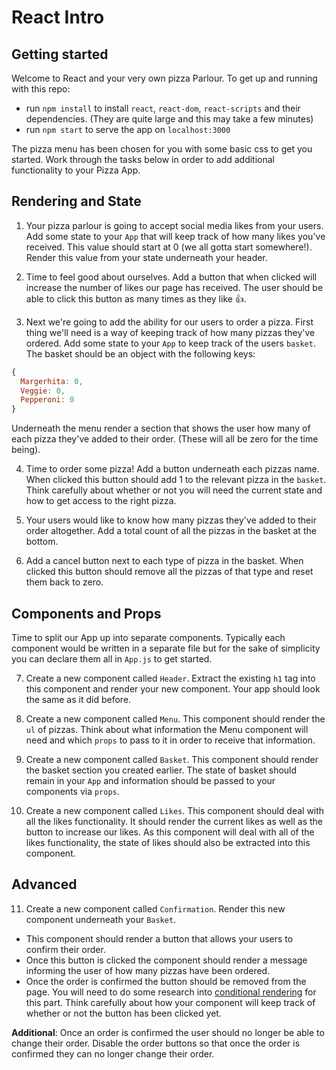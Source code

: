 # React Intro

## Getting started

Welcome to React and your very own pizza Parlour. To get up and running with this repo:

- run `npm install` to install `react`, `react-dom`, `react-scripts` and their dependencies. (They are quite large and this may take a few minutes)
- run `npm start` to serve the app on `localhost:3000`

The pizza menu has been chosen for you with some basic css to get you started. Work through the tasks below in order to add additional functionality to your Pizza App.

## Rendering and State

1. Your pizza parlour is going to accept social media likes from your users. Add some state to your `App` that will keep track of how many likes you've received. This value should start at 0 (we all gotta start somewhere!). Render this value from your state underneath your header.

2. Time to feel good about ourselves. Add a button that when clicked will increase the number of likes our page has received. The user should be able to click this button as many times as they like 👍.

3. Next we're going to add the ability for our users to order a pizza. First thing we'll need is a way of keeping track of how many pizzas they've ordered. Add some state to your `App` to keep track of the users `basket`. The basket should be an object with the following keys:

```js
{
  Margerhita: 0,
  Veggie: 0,
  Pepperoni: 0
}
```

Underneath the menu render a section that shows the user how many of each pizza they've added to their order. (These will all be zero for the time being).

4. Time to order some pizza! Add a button underneath each pizzas name. When clicked this button should add 1 to the relevant pizza in the `basket`. Think carefully about whether or not you will need the current state and how to get access to the right pizza.

5. Your users would like to know how many pizzas they've added to their order altogether. Add a total count of all the pizzas in the basket at the bottom.

6. Add a cancel button next to each type of pizza in the basket. When clicked this button should remove all the pizzas of that type and reset them back to zero.

## Components and Props

Time to split our App up into separate components. Typically each component would be written in a separate file but for the sake of simplicity you can declare them all in `App.js` to get started.

7. Create a new component called `Header`. Extract the existing `h1` tag into this component and render your new component. Your app should look the same as it did before.

8. Create a new component called `Menu`. This component should render the `ul` of pizzas. Think about what information the Menu component will need and which `props` to pass to it in order to receive that information.

9. Create a new component called `Basket`. This component should render the basket section you created earlier. The state of basket should remain in your `App` and information should be passed to your components via `props`.

10. Create a new component called `Likes`. This component should deal with all the likes functionality. It should render the current likes as well as the button to increase our likes. As this component will deal with all of the likes functionality, the state of likes should also be extracted into this component.

## Advanced

11. Create a new component called `Confirmation`. Render this new component underneath your `Basket`.

- This component should render a button that allows your users to confirm their order.
- Once this button is clicked the component should render a message informing the user of how many pizzas have been ordered.
- Once the order is confirmed the button should be removed from the page. You will need to do some research into [conditional rendering](https://reactjs.org/docs/conditional-rendering.html) for this part. Think carefully about how your component will keep track of whether or not the button has been clicked yet.

**Additional**: Once an order is confirmed the user should no longer be able to change their order. Disable the order buttons so that once the order is confirmed they can no longer change their order.
